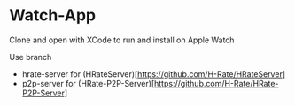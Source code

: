 # Watch-App
Clone and open with XCode to run and install on Apple Watch

Use branch 
- hrate-server for (HRateServer)[https://github.com/H-Rate/HRateServer]
- p2p-server for (HRate-P2P-Server)[https://github.com/H-Rate/HRate-P2P-Server]

